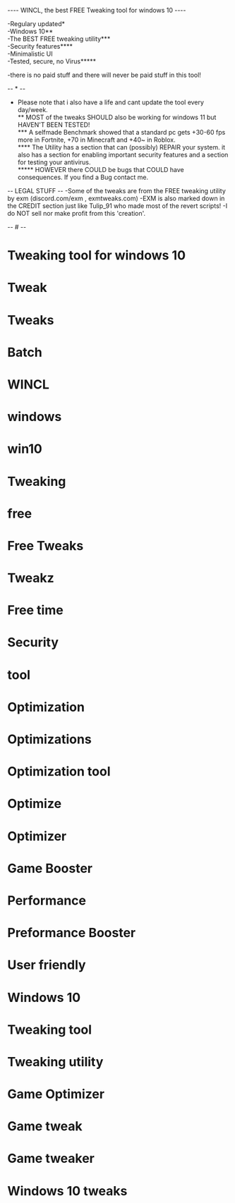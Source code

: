 
---- WINCL, the best FREE Tweaking tool for windows 10 ----


-Regulary updated*   
-Windows 10**   
-The BEST FREE tweaking utility***   
-Security features****   
-Minimalistic UI   
-Tested, secure, no Virus*****   
   
-there is no paid stuff and there will never be paid stuff in this tool!   



















-- * --   
* Please note that i also have a life and cant update the tool every day/week.   
** MOST of the tweaks SHOULD also be working for windows 11 but HAVEN'T BEEN TESTED!   
*** A selfmade Benchmark showed that a standard pc gets +30-60 fps more in Fortnite, +70 in Minecraft and +40~ in Roblox.   
**** The Utility has a section that can (possibly) REPAIR your system. it also has a section for enabling important security features and a section for testing your antivirus.   
***** HOWEVER there COULD be bugs that COULD have consequences. If you find a Bug contact me.   





-- LEGAL STUFF --
-Some of the tweaks are from the FREE tweaking utility by exm (discord.com/exm , exmtweaks.com)
-EXM is also marked down in the CREDIT section just like Tulip_91 who made most of the revert scripts!
-I do NOT sell nor make profit from this 'creation'.





-- # --
# Tweaking tool for windows 10
# Tweak
# Tweaks
# Batch
# WINCL
# windows
# win10
# Tweaking
# free
# Free Tweaks
# Tweakz
# Free time
# Security
# tool
# Optimization
# Optimizations
# Optimization tool
# Optimize
# Optimizer
# Game Booster
# Performance
# Preformance Booster
# User friendly
# Windows 10
# Tweaking tool
# Tweaking utility
# Game Optimizer
# Game tweak
# Game tweaker
# Windows 10 tweaks
